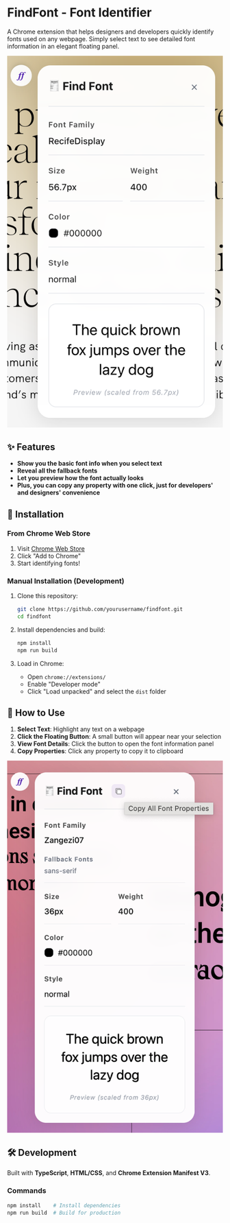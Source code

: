 # FindFont - Font Identifier

A Chrome extension that helps designers and developers quickly identify fonts used on any webpage. Simply select text to see detailed font information in an elegant floating panel.

![FindFont Demo](images/ff1.png)

## ✨ Features

- **Show you the basic font info when you select text**
- **Reveal all the fallback fonts**
- **Let you preview how the font actually looks**
- **Plus, you can copy any property with one click, just for developers' and designers' convenience**

## 🚀 Installation

### From Chrome Web Store

1. Visit [Chrome Web Store](https://chromewebstore.google.com/detail/ikghognmjpfgmdcdknioenkcelegmkdb?utm_source=item-share-cb)
2. Click "Add to Chrome"
3. Start identifying fonts!

### Manual Installation (Development)

1. Clone this repository:

   ```bash
   git clone https://github.com/yourusername/findfont.git
   cd findfont
   ```

2. Install dependencies and build:

   ```bash
   npm install
   npm run build
   ```

3. Load in Chrome:
   - Open `chrome://extensions/`
   - Enable "Developer mode"
   - Click "Load unpacked" and select the `dist` folder

## 📖 How to Use

1. **Select Text**: Highlight any text on a webpage
2. **Click the Floating Button**: A small button will appear near your selection
3. **View Font Details**: Click the button to open the font information panel
4. **Copy Properties**: Click any property to copy it to clipboard

![Usage Demo](images/ff2.png)

## 🛠️ Development

Built with **TypeScript**, **HTML/CSS**, and **Chrome Extension Manifest V3**.

### Commands

```bash
npm install    # Install dependencies
npm run build  # Build for production
```

